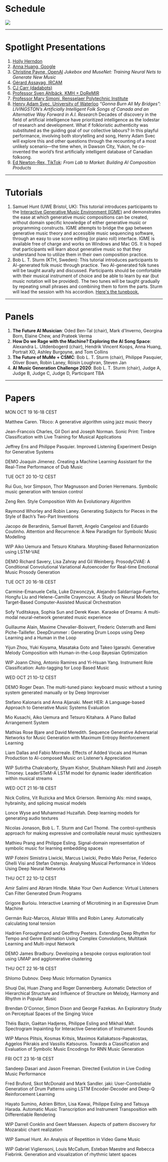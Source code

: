 # Schedule

<img src="Schedule.png">

---

# Spotlight Presentations

1. [Holly Herndon](https://www.hollyherndon.com)
2. [Anna Huang, Google](https://research.google/people/105787)
2. [Christine Payne, OpenAI](http://christinemcleavey.com) *Jukebox and MuseNet: Training Neural Nets to Generate New Music*
2. [Gérard Assayag, IRCAM](https://www.ircam.fr/person/gerard-assayag)
2. [CJ Carr (dadabots)](https://dadabots.com)
2. [Professor Sven Ahlbäck, KMH + DoReMIR](https://scorecloud.com)
2. [Professor Mary Simoni, Rensselaer Polytechnic Institute](https://faculty.rpi.edu/node/35920)
2. [Henry Adam Svec, University of Waterloo](http://www.henryadamsvec.ca) *“Gonna Burn All My Bridges”: LIVINGSTON’s Artificially Intelligent Folk Songs of Canada and an Alternative Way Forward in A.I. Research*
Decades of discovery in the field of artificial intelligence have prioritized intelligence as the lodestar of research and development. What if folkloristic authenticity was substituted as the guiding goal of our collective labours? In this playful performance, involving both storytelling and song, Henry Adam Svec will explore this and other questions through the recounting of a most unlikely scenario—the time when, in Dawson City, Yukon, he co-invented the world’s first artificially intelligent database of Canadian folksong.
2. [Ed Newton-Rex, TikTok](https://www.linkedin.com/in/ed-newton-rex): *From Lab to Market: Building AI Composition Products*

---
# Tutorials

1. Samuel Hunt (UWE Bristol, UK): This tutorial introduces participants to the [Interactive Generative Music Environment (IGME)](http://samhunt.panel.uwe.ac.uk/) and demonstrates the ease at which generative music compositions can be created, without domain specific knowledge of either generative music or programming constructs. IGME attempts to bridge the gap between generative music theory and accessible music sequencing software, through an easy to use score editing (or piano roll) interface. IGME is available free of charge and works on Windows and Mac OS. It is hoped that participants will learn about generative music so that they understand how to utilize them in their own composition practice. 
2. Bob L. T. Sturm (KTH, Sweden): This tutorial introduces participants to AI-generated folk music through practice. Two AI-generated folk tunes will be taught aurally and discussed. Participants should be comfortable with their musical instrument of choice and be able to learn by ear (but music notation will be provided). The two tunes will be taught gradually by repeating small phrases and combining them to form the parts. Sturm will lead the session with his accordion. <a href="MFtunes.pdf" download>Here's the tunebook.</a>

---
# Panels

1. **The Future AI Musician**: Oded Ben-Tal (chair), Mark d'Inverno, Georgina Born, Elaine Chew, and Prateek Verma
2. **How Do we Rage with the Machine? Exploring the AI Song Space**: Alexandra L. Uitdenbogerd (chair), Hendrik Vincent Koops, Anna Huang, Portrait XO, Ashley Burgoyne, and Tom Collins
3. **The Future of MuMe + CSMC**: Bob L. T. Sturm (chair), Philippe Pasquier, Oliver Bown, Robin Laney, Róisín Loughran, Steven Jan
4. **AI Music Generation Challenge 2020**: Bob L. T. Sturm (chair), Judge A, Judge B, Judge C, Judge D, Participant TBA

---
# Papers

MON OCT 19 16-18 CEST

Matthew Caren. TRoco: A generative algorithm using jazz music theory

Jean-Francois Charles, Gil Dori and Joseph Norman. Sonic Print: Timbre Classification with Live Training for Musical Applications

Jeffrey Ens and Philippe Pasquier. Improved Listening Experiment Design for Generative Systems

DEMO Joaquin Jimenez. Creating a Machine Learning Assistant for the Real-Time Performance of Dub Music

TUE OCT 20 10-12 CEST

Rui Guo, Ivor Simpson, Thor Magnusson and Dorien Herremans. Symbolic music generation with tension control

Zeng Ren. Style Composition With An Evolutionary Algorithm

Raymond Whorley and Robin Laney. Generating Subjects for Pieces in the Style of Bach’s Two-Part Inventions

Jacopo de Berardinis, Samuel Barrett, Angelo Cangelosi and Eduardo Coutinho. Attention and Recurrence: A New Paradigm for Symbolic Music Modelling

WIP Aiko Uemura and Tetsuro Kitahara. Morphing-Based Reharmonization using LSTM-VAE

DEMO Richard Savery, Lisa Zahray and Gil Weinberg. ProsodyCVAE: A Conditional Convolutional Variational Autoencoder for Real-time Emotional Music Prosody Generation

TUE OCT 20 16-18 CEST

Carmine-Emanuele Cella, Luke Dzwonczyk, Alejandro Saldarriaga-Fuertes, Hongfu Liu and Helene-Camille Crayencour. A Study on Neural Models for Target-Based Computer-Assisted Musical Orchestration

Sofy Yuditskaya, Sophia Sun and Derek Kwan. Karaoke of Dreams: A multi-modal neural-network generated music experience

Guillaume Alain, Maxime Chevalier-Boisvert, Frederic Osterrath and Remi Piche-Taillefer. DeepDrummer : Generating Drum Loops using Deep Learning and a Human in the Loop

Yijun Zhou, Yuki Koyama, Masataka Goto and Takeo Igarashi. Generative Melody Composition with Human-in-the-Loop Bayesian Optimization

WIP Joann Ching, Antonio Ramires and Yi-Hsuan Yang. Instrument Role Classification: Auto-tagging for Loop Based Music

WED OCT 21 10-12 CEST

DEMO Roger Dean. The multi-tuned piano: keyboard music without a tuning system generated manually or by Deep Improviser

Stefano Kalonaris and Anna Aljanaki. Meet HER: A Language-based Approach to Generative Music Systems Evaluation

Mio Kusachi, Aiko Uemura and Tetsuro Kitahara. A Piano Ballad Arrangement System

Mathias Rose Bjare and David Meredith. Sequence Generative Adversarial Networks for Music Generation with Maximum Entropy Reinforcement Learning

Liam Dallas and Fabio Morreale. Effects of Added Vocals and Human Production to AI-composed Music on Listener’s Appreciation

WIP Sutirtha Chakraborty, Shyam Kishor, Shubham Nikesh Patil and Joseph Timoney. LeaderSTeM-A LSTM model for dynamic leader identification within musical streams

WED OCT 21 16-18 CEST

Nick Collins, Vit Ruzicka and Mick Grierson. Remixing AIs: mind swaps, hybrainity, and splicing musical models

Lonce Wyse and Muhammad Huzaifah. Deep learning models for generating audio textures

Nicolas Jonason, Bob L. T. Sturm and Carl Thomé. The control-synthesis approach for making expressive and controllable neural music synthesizers

Mathieu Prang and Philippe Esling. Signal-domain representation of symbolic music for learning embedding spaces

WIP Foteini Simistira Liwicki, Marcus Liwicki, Pedro Malo Perise, Federico Ghelli Visi and Stefan Ostersjo. Analysing Musical Performance in Videos Using Deep Neural Networks

THU OCT 22 10-12 CEST

Amir Salimi and Abram Hindle. Make Your Own Audience: Virtual Listeners Can Filter Generated Drum Programs

Grigore Burloiu. Interactive Learning of Microtiming in an Expressive Drum Machine

Germán Ruiz-Marcos, Alistair Willis and Robin Laney. Automatically calculating tonal tension

Hadrien Foroughmand and Geoffroy Peeters. Extending Deep Rhythm for Tempo and Genre Estimation Using Complex Convolutions, Multitask Learning and Multi-input Network

DEMO James Bradbury. Developing a bespoke corpus exploration tool using UMAP and agglomerative clustering

THU OCT 22 16-18 CEST

Shlomo Dubnov. Deep Music Information Dynamics

Shuqi Dai, Huan Zhang and Roger Dannenberg. Automatic Detection of Hierarchical Structure and Influence of Structure on Melody, Harmony and Rhythm in Popular Music

Brendan O'Connor, Simon Dixon and George Fazekas. An Exploratory Study on Perceptual Spaces of the Singing Voice

Théis Bazin, Gaëtan Hadjeres, Philippe Esling and Mikhail Malt. Spectrogram Inpainting for Interactive Generation of Instrument Sounds

WIP Manos Plitsis, Kosmas Kritsis, Maximos Kaliakatsos-Papakostas, Aggelos Pikrakis and Vassilis Katsouros. Towards a Classification and Evaluation of Symbolic Music Encodings for RNN Music Generation

FRI OCT 23 16-18 CEST

Sandeep Dasari and Jason Freeman. Directed Evolution in Live Coding Music Performance

Fred Bruford, Skot McDonald and Mark Sandler. jaki: User-Controllable Generation of Drum Patterns using LSTM Encoder-Decoder and Deep-Q Reinforcement Learning

Hayato Sumino, Adrien Bitton, Lisa Kawai, Philippe Esling and Tatsuya Harada. Automatic Music Transcription and Instrument Transposition with Differentiable Rendering

WIP Darrell Conklin and Geert Maessen. Aspects of pattern discovery for Mozarabic chant realization

WIP Samuel Hunt. An Analysis of Repetition in Video Game Music

WIP Gabriel Vigliensoni, Louis McCallum, Esteban Maestre and Rebecca Fiebrink. Generation and visualization of rhythmic latent spaces
